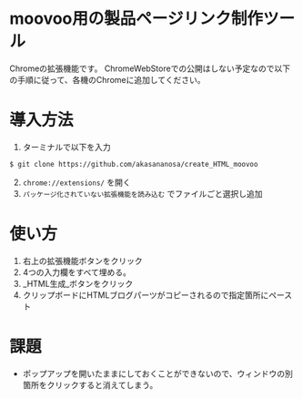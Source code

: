 # moovoo用の製品ページリンク制作ツール
Chromeの拡張機能です。
ChromeWebStoreでの公開はしない予定なので以下の手順に従って、各機のChromeに追加してください。

# 導入方法
1. ターミナルで以下を入力
```
$ git clone https://github.com/akasananosa/create_HTML_moovoo
```
2. `chrome://extensions/` を開く
3. `パッケージ化されていない拡張機能を読み込む` でファイルごと選択し追加


# 使い方
1. 右上の拡張機能ボタンをクリック
1. 4つの入力欄をすべて埋める。
1. _HTML生成_ボタンをクリック
1. クリップボードにHTMLブログパーツがコピーされるので指定箇所にペースト

# 課題
* ポップアップを開いたままにしておくことができないので、ウィンドウの別箇所をクリックすると消えてしまう。
